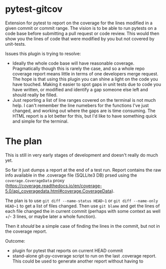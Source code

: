 # pytest-gitcov
Extension for pytest to report on the coverage for the lines modified in a given commit or commit range. The vision is to be able to run pytests on a code base before submitting a pull request or code review. This would then show you the lines of code that were modified by you but not covered by unit-tests.

Issues this plugin is trying to resolve:
 - Ideally the whole code base will have reasonable coverage. Pragmatically though this is rarely the case, and so a whole repo coverage report means little in terms of one developers merge request. The hope is that using this plugin you can shine a light on the code you have touched. Making it easier to spot gaps in unit tests due to code you have written, or modified and identify a gap someone else left and should really be filled.
 - Just reporting a list of line ranges covered on the terminal is not much help. I can't remember the line numebers for the functions I've just changed, and working out where the gaps are is time consuming. The HTML report is a lot better for this, but I'd like to have something quick and simple for the terminal. 

# The plan
This is still in very early stages of development and doesn't really do much yet.

So far it just dumps a report at the end of a test run. Report contains the raw info available in the .coverage file (SQLLite3 DB) prsed using the `coverage.CoverageData` proxy (https://coverage.readthedocs.io/en/coverage-5.0/api_coveragedata.html#coverage.CoverageData).

The plan is to use `git diff --name-status HEAD~1` or `git diff --name-only HEAD~1` to get a list of files changed. Then use `git blame` and get the lines of each file changed the in current commit (perhaps with some context as well +/- 3 lines, or maybe later a whole function).

Then it *should* be a simple case of finding the lines in the commit, but not in the coverage report.

Outcome:
 - plugin for pytest that reports on current HEAD commit
 - stand-alone git-py-coverage script to run on the last .coverage report. This could be used to generate another report without having to 
